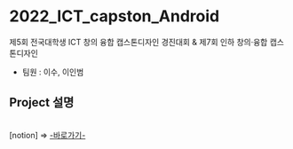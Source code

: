 # 2022_ICT_capston_Android
제5회 전국대학생 ICT 창의 융합 캡스톤디자인 경진대회 & 제7회 인하 창의·융합 캡스톤디자인
- 팀원 : 이수, 이인범

<h2>Project 설명</h2> <br>
[notion] => <a href="https://www.notion.so/ICT-CapstoneDesign-5c8398bd4c64490ca46a458dfd4340ee">-바로가기-</a>
